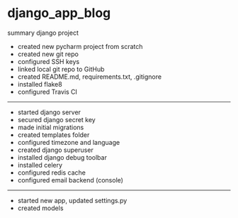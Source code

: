 # django_app_blog
summary django project

- created new pycharm project from scratch
- created new git repo
- configured SSH keys
- linked local git repo to GitHub
- created README.md, requirements.txt, .gitignore
- installed flake8
- configured Travis CI
***
- started django server
- secured django secret key
- made initial migrations
- created templates folder
- configured timezone and language
- created django superuser
- installed django debug toolbar
- installed celery
- configured redis cache
- configured email backend (console)
***
- started new app, updated settings.py
- created models